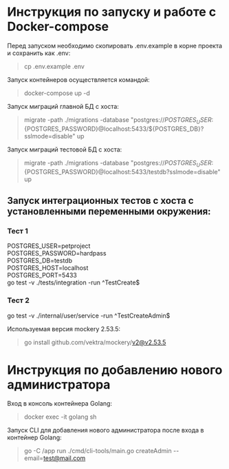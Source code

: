 # Инструкция по запуску и работе с Docker-compose 

Перед запуском необходимо скопировать .env.example в корне проекта и сохранить как .env:
>cp .env.example .env

Запуск контейнеров осуществляется командой:
>docker-compose up -d

Запуск миграций главной БД с хоста:
>migrate -path ./migrations -database "postgres://${POSTGRES_USER}:${POSTGRES_PASSWORD}@localhost:5433/${POSTGRES_DB}?sslmode=disable" up

Запуск миграций тестовой БД с хоста:
>migrate -path ./migrations -database "postgres://${POSTGRES_USER}:${POSTGRES_PASSWORD}@localhost:5433/testdb?sslmode=disable" up

## Запуск интеграционных тестов с хоста c установленными переменными окружения:
### Тест 1
POSTGRES_USER=petproject \
POSTGRES_PASSWORD=hardpass \
POSTGRES_DB=testdb \
POSTGRES_HOST=localhost \
POSTGRES_PORT=5433 \
go test -v ./tests/integration -run ^TestCreate$

### Тест 2
go test -v ./internal/user/service -run ^TestCreateAdmin$

Используемая версия mockery 2.53.5:
>go install github.com/vektra/mockery/v2@v2.53.5


# Инструкция по добавлению нового администратора

Вход в консоль контейнера Golang:
>docker exec -it golang sh

Запуск CLI для добавления нового администратора после входа в контейнер Golang:
>go -C /app run ./cmd/cli-tools/main.go createAdmin --email=test@mail.com